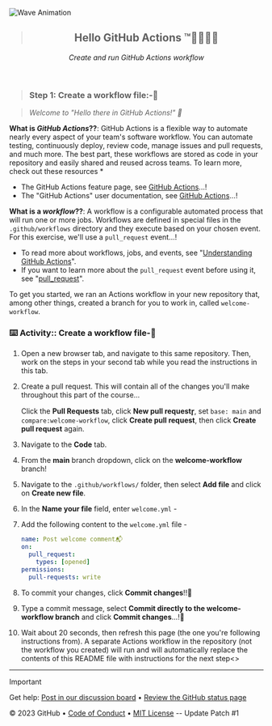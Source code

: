 ![Wave Animation](https://capsule-render.vercel.app/api?type=waving&color=9823f5&height=150&section=header)

<header>

> ## Hello GitHub Actions ™️👋🏻👋🏻

_*Create and run GitHub Actions workflow*_

</header>

> ### Step 1: Create a workflow file:-📌

> _Welcome to "Hello there in GitHub Actions!" :wave:_

**What is _GitHub Actions_??**: GitHub Actions is a flexible way to automate nearly every aspect of your team's software workflow. You can automate testing, continuously deploy, review code, manage issues and pull requests, and much more. The best part, these workflows are stored as code in your repository and easily shared and reused across teams. To learn more, check out these resources *

- The GitHub Actions feature page, see [GitHub Actions](https://github.com/features/actions)...!
- The "GitHub Actions" user documentation, see [GitHub Actions](https://docs.github.com/actions)...!

**What is a _workflow_??**: A workflow is a configurable automated process that will run one or more jobs. Workflows are defined in special files in the `.github/workflows` directory and they execute based on your chosen event. For this exercise, we'll use a `pull_request` event...!

- To read more about workflows, jobs, and events, see "[Understanding GitHub Actions](https://docs.github.com/en/actions/learn-github-actions/understanding-github-actions)".
- If you want to learn more about the `pull_request` event before using it, see "[pull_request](https://docs.github.com/en/developers/webhooks-and-events/webhooks/webhook-events-and-payloads#pull_request)".

To get you started, we ran an Actions workflow in your new repository that, among other things, created a branch for you to work in, called `welcome-workflow`.

### :keyboard: Activity:: Create a workflow file-📌

1. Open a new browser tab, and navigate to this same repository. Then, work on the steps in your second tab while you read the instructions in this tab.
1. Create a pull request. This will contain all of the changes you'll make throughout this part of the course...

   Click the **Pull Requests** tab, click **New pull requestr̥**, set `base: main` and `compare:welcome-workflow`, click **Create pull request**, then click **Create pull request** again.

1. Navigate to the **Code** tab.
1. From the **main** branch dropdown, click on the **welcome-workflow** branch!
1. Navigate to the `.github/workflows/` folder, then select **Add file** and click on **Create new file**.
1. In the **Name your file** field, enter `welcome.yml` - 
1. Add the following content to the `welcome.yml` file -

   ```yaml copy
   name: Post welcome comment📬
   on:
     pull_request:
       types: [opened]
   permissions:
     pull-requests: write
   ```

1. To commit your changes, click **Commit changes**!!💬
2. Type a commit message, select **Commit directly to the welcome-workflow branch** and click **Commit changes**...!🎊
1. Wait about 20 seconds, then refresh this page (the one you're following instructions from). A separate Actions workflow in the repository (not the workflow you created) will run and will automatically replace the contents of this README file with instructions for the next step<>

<footer>

---
> [!Important]
> Get help: [Post in our discussion board](https://github.com/orgs/skills/discussions/categories/hello-github-actions) &bull; [Review the GitHub status page](https://www.githubstatus.com/)

&copy; 2023 GitHub &bull; [Code of Conduct](https://www.contributor-covenant.org/version/2/1/code_of_conduct/code_of_conduct.md) &bull; [MIT License](https://gh.io/mit)
-- Update Patch #1
</footer>
